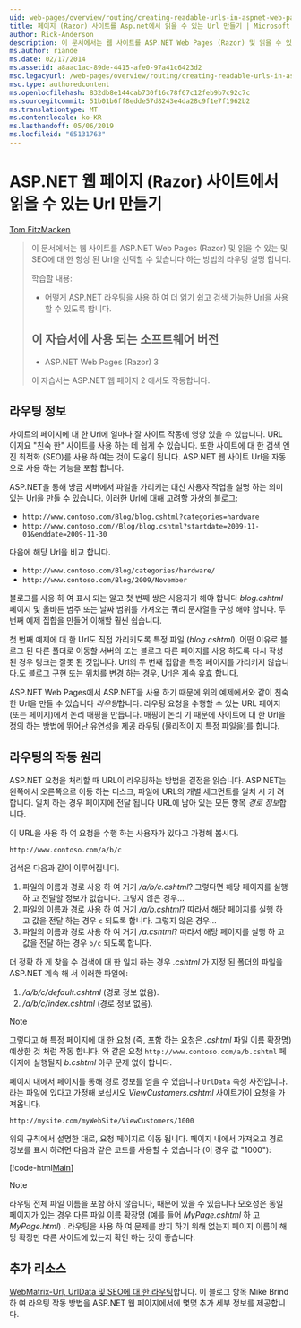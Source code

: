 ```yaml
---
uid: web-pages/overview/routing/creating-readable-urls-in-aspnet-web-pages-sites
title: 페이지 (Razor) 사이트를 Asp.net에서 읽을 수 있는 Url 만들기 | Microsoft Docs
author: Rick-Anderson
description: 이 문서에서는 웹 사이트를 ASP.NET Web Pages (Razor) 및 읽을 수 있는 및 SEO에 대 한 향상 된 Url을 선택할 수 있습니다 하는 방법의 라우팅 설명 합니다. 하겠습니다...
ms.author: riande
ms.date: 02/17/2014
ms.assetid: a8aac1ac-89de-4415-afe0-97a41c6423d2
msc.legacyurl: /web-pages/overview/routing/creating-readable-urls-in-aspnet-web-pages-sites
msc.type: authoredcontent
ms.openlocfilehash: 832db8e144cab730f16c78f67c12feb9b7c92c7c
ms.sourcegitcommit: 51b01b6ff8edde57d8243e4da28c9f1e7f1962b2
ms.translationtype: MT
ms.contentlocale: ko-KR
ms.lasthandoff: 05/06/2019
ms.locfileid: "65131763"
---
```

# <a name="creating-readable-urls-in-aspnet-web-pages-razor-sites"></a>ASP.NET 웹 페이지 (Razor) 사이트에서 읽을 수 있는 Url 만들기

[Tom FitzMacken](https://github.com/tfitzmac)

> 이 문서에서는 웹 사이트를 ASP.NET Web Pages (Razor) 및 읽을 수 있는 및 SEO에 대 한 향상 된 Url을 선택할 수 있습니다 하는 방법의 라우팅 설명 합니다.
> 
> 학습할 내용:
> 
> - 어떻게 ASP.NET 라우팅을 사용 하 여 더 읽기 쉽고 검색 가능한 Url을 사용할 수 있도록 합니다.
>   
> 
> ## <a name="software-versions-used-in-the-tutorial"></a>이 자습서에 사용 되는 소프트웨어 버전
> 
> 
> - ASP.NET Web Pages (Razor) 3
>   
> 
> 이 자습서는 ASP.NET 웹 페이지 2 에서도 작동합니다.

## <a name="about-routing"></a>라우팅 정보

사이트의 페이지에 대 한 Url에 얼마나 잘 사이트 작동에 영향 있을 수 있습니다. URL 이지요 &quot;친숙 한&quot; 사이트를 사용 하는 데 쉽게 수 있습니다. 또한 사이트에 대 한 검색 엔진 최적화 (SEO)를 사용 하 여는 것이 도움이 됩니다. ASP.NET 웹 사이트 Url을 자동으로 사용 하는 기능을 포함 합니다.

ASP.NET을 통해 방금 서버에서 파일을 가리키는 대신 사용자 작업을 설명 하는 의미 있는 Url을 만들 수 있습니다. 이러한 Url에 대해 고려할 가상의 블로그:

- `http://www.contoso.com/Blog/blog.cshtml?categories=hardware`
- `http://www.contoso.com//Blog/blog.cshtml?startdate=2009-11-01&enddate=2009-11-30`

다음에 해당 Url을 비교 합니다.

- `http://www.contoso.com/Blog/categories/hardware/`
- `http://www.contoso.com/Blog/2009/November`

블로그를 사용 하 여 표시 되는 알고 첫 번째 쌍은 사용자가 해야 합니다 *blog.cshtml* 페이지 및 올바른 범주 또는 날짜 범위를 가져오는 쿼리 문자열을 구성 해야 합니다. 두 번째 예제 집합을 만들어 이해할 훨씬 쉽습니다.

첫 번째 예제에 대 한 Url도 직접 가리키도록 특정 파일 (*blog.cshtml*). 어떤 이유로 블로그 된 다른 폴더로 이동할 서버의 또는 블로그 다른 페이지를 사용 하도록 다시 작성 된 경우 링크는 잘못 된 것입니다. Url의 두 번째 집합을 특정 페이지를 가리키지 않습니다.도 블로그 구현 또는 위치를 변경 하는 경우, Url은 계속 유효 합니다.

ASP.NET Web Pages에서 ASP.NET을 사용 하기 때문에 위의 예제에서와 같이 친숙 한 Url을 만들 수 있습니다 *라우팅*합니다. 라우팅 요청을 수행할 수 있는 URL 페이지 (또는 페이지)에서 논리 매핑을 만듭니다. 매핑이 논리 기 때문에 사이트에 대 한 Url을 정의 하는 방법에 뛰어난 유연성을 제공 라우팅 (물리적이 지 특정 파일을)를 합니다.

## <a name="how-routing-works"></a>라우팅의 작동 원리

ASP.NET 요청을 처리할 때 URL이 라우팅하는 방법을 결정을 읽습니다. ASP.NET는 왼쪽에서 오른쪽으로 이동 하는 디스크, 파일에 URL의 개별 세그먼트를 일치 시 키 려 합니다. 일치 하는 경우 페이지에 전달 됩니다 URL에 남아 있는 모든 항목 *경로 정보*합니다.

이 URL을 사용 하 여 요청을 수행 하는 사용자가 있다고 가정해 봅시다.

`http://www.contoso.com/a/b/c`

검색은 다음과 같이 이루어집니다.

1. 파일의 이름과 경로 사용 하 여 거기 */a/b/c.cshtml*? 그렇다면 해당 페이지를 실행 하 고 전달할 정보가 없습니다. 그렇지 않은 경우...
2. 파일의 이름과 경로 사용 하 여 거기 */a/b.cshtml*? 따라서 해당 페이지를 실행 하 고 값을 전달 하는 경우 `c` 되도록 합니다. 그렇지 않은 경우...
3. 파일의 이름과 경로 사용 하 여 거기 */a.cshtml*? 따라서 해당 페이지를 실행 하 고 값을 전달 하는 경우 `b/c` 되도록 합니다.

더 정확 하 게 찾을 수 검색에 대 한 일치 하는 경우 *.cshtml* 가 지정 된 폴더의 파일을 ASP.NET 계속 해 서 이러한 파일에:

1. */a/b/c/default.cshtml* (경로 정보 없음).
2. */a/b/c/index.cshtml* (경로 정보 없음).

> [!NOTE]
> 그렇다고 해 특정 페이지에 대 한 요청 (즉, 포함 하는 요청은 *.cshtml* 파일 이름 확장명) 예상한 것 처럼 작동 합니다. 와 같은 요청 `http://www.contoso.com/a/b.cshtml` 페이지에 실행될지 *b.cshtml* 아무 문제 없이 합니다.

페이지 내에서 페이지를 통해 경로 정보를 얻을 수 있습니다 `UrlData` 속성 사전입니다. 라는 파일에 있다고 가정해 보십시오 *ViewCustomers.cshtml* 사이트가이 요청을 가져옵니다.

`http://mysite.com/myWebSite/ViewCustomers/1000`

위의 규칙에서 설명한 대로, 요청 페이지로 이동 됩니다. 페이지 내에서 가져오고 경로 정보를 표시 하려면 다음과 같은 코드를 사용할 수 있습니다 (이 경우 값 &quot;1000&quot;):

[!code-html[Main](creating-readable-urls-in-aspnet-web-pages-sites/samples/sample1.html)]

> [!NOTE]
> 라우팅 전체 파일 이름을 포함 하지 않습니다, 때문에 있을 수 있습니다 모호성은 동일 페이지가 있는 경우 다른 파일 이름 확장명 (예를 들어 *MyPage.cshtml* 하 고 *MyPage.html*) . 라우팅을 사용 하 여 문제를 방지 하기 위해 없는지 페이지 이름이 해당 확장만 다른 사이트에 있는지 확인 하는 것이 좋습니다.

<a id="Additional_Resources"></a>
## <a name="additional-resources"></a>추가 리소스

[WebMatrix-Url, UrlData 및 SEO에 대 한 라우팅](http://www.mikesdotnetting.com/Article/165/WebMatrix-URLs-UrlData-and-Routing-for-SEO)합니다. 이 블로그 항목 Mike Brind 하 여 라우팅 작동 방법을 ASP.NET 웹 페이지에서에 몇몇 추가 세부 정보를 제공합니다.
